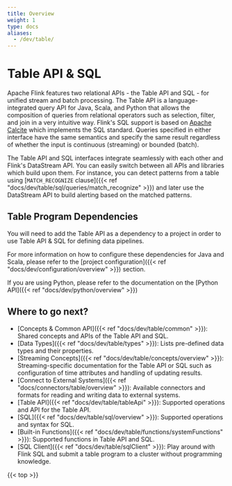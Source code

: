 ```yaml
---
title: Overview
weight: 1
type: docs
aliases:
  - /dev/table/
---
```

<!--
Licensed to the Apache Software Foundation (ASF) under one
or more contributor license agreements.  See the NOTICE file
distributed with this work for additional information
regarding copyright ownership.  The ASF licenses this file
to you under the Apache License, Version 2.0 (the
"License"); you may not use this file except in compliance
with the License.  You may obtain a copy of the License at

  http://www.apache.org/licenses/LICENSE-2.0

Unless required by applicable law or agreed to in writing,
software distributed under the License is distributed on an
"AS IS" BASIS, WITHOUT WARRANTIES OR CONDITIONS OF ANY
KIND, either express or implied.  See the License for the
specific language governing permissions and limitations
under the License.
-->

# Table API & SQL

Apache Flink features two relational APIs - the Table API and SQL - for unified stream and batch
processing. The Table API is a language-integrated query API for Java, Scala, and Python that
allows the composition of queries from relational operators such as selection, filter, and join in
a very intuitive way. Flink's SQL support is based on [Apache Calcite](https://calcite.apache.org)
which implements the SQL standard. Queries specified in either interface have the same semantics
and specify the same result regardless of whether the input is continuous (streaming) or bounded (batch).

The Table API and SQL interfaces integrate seamlessly with each other and Flink's DataStream API. 
You can easily switch between all APIs and libraries which build upon them.
For instance, you can detect patterns from a table using [`MATCH_RECOGNIZE` clause]({{< ref "docs/dev/table/sql/queries/match_recognize" >}})
and later use the DataStream API to build alerting based on the matched patterns.

## Table Program Dependencies

You will need to add the Table API as a dependency to a project in order to use Table API & SQL for 
defining data pipelines.

For more information on how to configure these dependencies for Java and Scala, please refer to the 
[project configuration]({{< ref "docs/dev/configuration/overview" >}}) section.

If you are using Python, please refer to the documentation on the [Python API]({{< ref "docs/dev/python/overview" >}})

Where to go next?
-----------------

* [Concepts & Common API]({{< ref "docs/dev/table/common" >}}): Shared concepts and APIs of the Table API and SQL.
* [Data Types]({{< ref "docs/dev/table/types" >}}): Lists pre-defined data types and their properties.
* [Streaming Concepts]({{< ref "docs/dev/table/concepts/overview" >}}): Streaming-specific documentation for the Table API or SQL such as configuration of time attributes and handling of updating results.
* [Connect to External Systems]({{< ref "docs/connectors/table/overview" >}}): Available connectors and formats for reading and writing data to external systems.
* [Table API]({{< ref "docs/dev/table/tableApi" >}}): Supported operations and API for the Table API.
* [SQL]({{< ref "docs/dev/table/sql/overview" >}}): Supported operations and syntax for SQL.
* [Built-in Functions]({{< ref "docs/dev/table/functions/systemFunctions" >}}): Supported functions in Table API and SQL.
* [SQL Client]({{< ref "docs/dev/table/sqlClient" >}}): Play around with Flink SQL and submit a table program to a cluster without programming knowledge.

{{< top >}}

